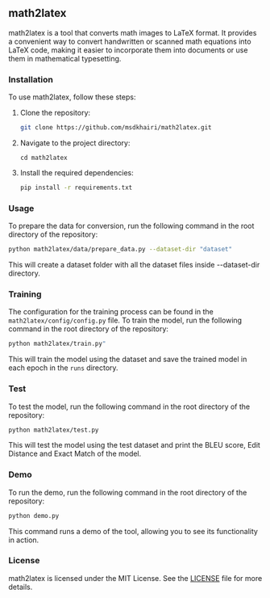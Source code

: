 ## math2latex

math2latex is a tool that converts math images to LaTeX format. It provides a convenient way to convert handwritten or scanned math equations into LaTeX code, making it easier to incorporate them into documents or use them in mathematical typesetting.

### Installation

To use math2latex, follow these steps:

1. Clone the repository:

    ```bash
    git clone https://github.com/msdkhairi/math2latex.git
    ```

2. Navigate to the project directory:

    ```bas
    cd math2latex
    ```

3. Install the required dependencies:

    ```bash
    pip install -r requirements.txt
    ```

### Usage

To prepare the data for conversion, run the following command in the root directory of the repository:

```bash
python math2latex/data/prepare_data.py --dataset-dir "dataset"
 ```
  
This will create a dataset folder with all the dataset files inside --dataset-dir directory.

### Training

The configuration for the training process can be found in the `math2latex/config/config.py` file.
To train the model, run the following command in the root directory of the repository:

```bash
python math2latex/train.py"
```

This will train the model using the dataset and save the trained model in each epoch in the `runs` directory.

### Test

To test the model, run the following command in the root directory of the repository:

```bash
python math2latex/test.py
```

This will test the model using the test dataset and print the BLEU score, Edit Distance and Exact Match of the model.

### Demo

To run the demo, run the following command in the root directory of the repository:

```bash
python demo.py
```
This command runs a demo of the tool, allowing you to see its functionality in action.

### License

math2latex is licensed under the MIT License. See the [LICENSE](LICENSE) file for more details.
